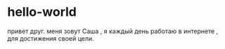 # hello-world
  привет друг.
  меня зовут Саша , я каждый день работаю в интернете , для достижения своей цели.
